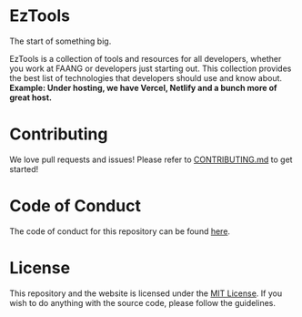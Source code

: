 # EzTools

The start of something big.

EzTools is a collection of tools and resources for all developers, whether you work at FAANG or developers just starting out. This collection provides the best list of technologies that developers should use and know about. **Example: Under hosting, we have Vercel, Netlify and a bunch more of great host.**

# Contributing

We love pull requests and issues! Please refer to [CONTRIBUTING.md](CONTRIBUTING.md) to get started!

# Code of Conduct

The code of conduct for this repository can be found [here](CODE_OF_CONDUCT.md).

# License

This repository and the website is licensed under the [MIT License](LICENSE). If you wish to do anything with the source code, please follow the guidelines.
